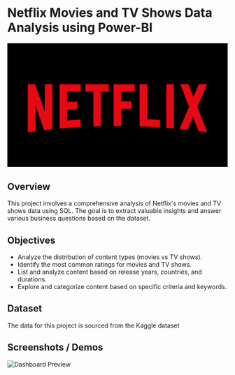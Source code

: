 # Netflix Movies and TV Shows Data Analysis using Power-BI

![](https://github.com/vidyaVirgo1994/Netflix-Dashboard/blob/main/Netflix%20jpeg.jpg)

## Overview
This project involves a comprehensive analysis of Netflix's movies and TV shows data using SQL. The goal is to extract valuable insights and answer various business questions based on the dataset. 

## Objectives

- Analyze the distribution of content types (movies vs TV shows).
- Identify the most common ratings for movies and TV shows.
- List and analyze content based on release years, countries, and durations.
- Explore and categorize content based on specific criteria and keywords.

## Dataset

The data for this project is sourced from the Kaggle dataset

## Screenshots / Demos
 ![Dashboard Preview](https://github.com/vidyaVirgo1994/Netflix-movies-and-TV-shows-data-analysis---Power-BI/blob/main/Snapshoot%20of%20Netflix%20Shows%20Dashboard.JPG)



